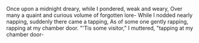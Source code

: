 Once upon a midnight dreary, while I pondered, weak and weary,
Over many a quaint and curious volume of forgotten lore-
    While I nodded nearly napping, suddenly there came a tapping,
As of some one gently rapping, rapping at my chamber door.
"'Tis some visitor," I muttered, "tapping at my chamber door-